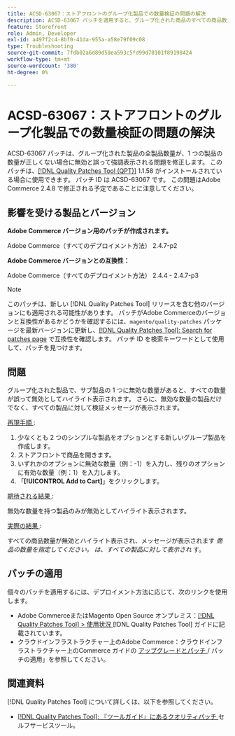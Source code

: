 ```yaml
---
title: ACSD-63067：ストアフロントのグループ化製品での数量検証の問題の解決
description: ACSD-63067 パッチを適用すると、グループ化された商品のすべての商品数量が、1 つの商品の数量が正しくない場合に、誤って無効とハイライト表示されるAdobe Commerceの問題を修正できます。
feature: Storefront
role: Admin, Developer
exl-id: a497f2c4-8bf0-41da-955a-a58e79f09c08
type: Troubleshooting
source-git-commit: 7fdb02a6d89d50ea593c5fd99d78101f89198424
workflow-type: tm+mt
source-wordcount: '380'
ht-degree: 0%

---
```


# ACSD-63067：ストアフロントのグループ化製品での数量検証の問題の解決

ACSD-63067 パッチは、グループ化された製品の全製品数量が、1 つの製品の数量が正しくない場合に無効と誤って強調表示される問題を修正します。 このパッチは、[[!DNL Quality Patches Tool (QPT)]](/help/tools/quality-patches-tool/quality-patches-tool-to-self-serve-quality-patches.md) 1.1.58 がインストールされている場合に使用できます。 パッチ ID は ACSD-63067 です。 この問題はAdobe Commerce 2.4.8 で修正される予定であることに注意してください。

## 影響を受ける製品とバージョン

**Adobe Commerce バージョン用のパッチが作成されます。**

Adobe Commerce（すべてのデプロイメント方法） 2.4.7-p2

**Adobe Commerce バージョンとの互換性：**

Adobe Commerce（すべてのデプロイメント方法） 2.4.4 - 2.4.7-p3

>[!NOTE]
>
>このパッチは、新しい [!DNL Quality Patches Tool] リリースを含む他のバージョンにも適用される可能性があります。 パッチがAdobe Commerceのバージョンと互換性があるかどうかを確認するには、`magento/quality-patches` パッケージを最新バージョンに更新し、[[!DNL Quality Patches Tool]: Search for patches page](https://experienceleague.adobe.com/tools/commerce-quality-patches/index.html) で互換性を確認します。 パッチ ID を検索キーワードとして使用して、パッチを見つけます。

## 問題

グループ化された製品で、サブ製品の 1 つに無効な数量があると、すべての数量が誤って無効としてハイライト表示されます。 さらに、無効な数量の製品だけでなく、すべての製品に対して検証メッセージが表示されます。

<u> 再現手順 </u>:

1. 少なくとも 2 つのシンプルな製品をオプションとする新しいグループ製品を作成します。
1. ストアフロントで商品を開きます。
1. いずれかのオプションに無効な数量（例：-1）を入力し、残りのオプションに有効な数量（例：1）を入力します。
1. 「**[!UICONTROL Add to Cart]**」をクリックします。

<u> 期待される結果 </u>:

無効な数量を持つ製品のみが無効としてハイライト表示されます。

<u> 実際の結果 </u>:

すべての商品数量が無効とハイライト表示され、メッセージが表示されます *商品の数量を指定してください。 は、すべての製品に対して表示され* す。


## パッチの適用

個々のパッチを適用するには、デプロイメント方法に応じて、次のリンクを使用します。

* Adobe CommerceまたはMagento Open Source オンプレミス：[[!DNL Quality Patches Tool] > 使用状況 ](/help/tools/quality-patches-tool/usage.md)[!DNL Quality Patches Tool] ガイドに記載されています。
* クラウドインフラストラクチャー上のAdobe Commerce：クラウドインフラストラクチャー上のCommerce ガイドの [ アップグレードとパッチ ](https://experienceleague.adobe.com/docs/commerce-cloud-service/user-guide/develop/upgrade/apply-patches.html)/ パッチの適用」を参照してください。


## 関連資料

[!DNL Quality Patches Tool] について詳しくは、以下を参照してください。

* [[!DNL Quality Patches Tool]: 『ツールガイド』にあるクオリティパッチ ](/help/tools/quality-patches-tool/quality-patches-tool-to-self-serve-quality-patches.md) セルフサービスツール。
